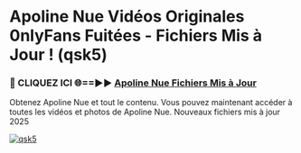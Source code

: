 # Apoline Nue Vidéos Originales 0nlyFans Fuitées - Fichiers Mis à Jour ! (qsk5)

<h3>🔴 CLIQUEZ ICI 🌐==►► <a href="https://tinyurl.com/2pmr4ezf" rel="nofollow">Apoline Nue Fichiers Mis à Jour</a></h3>

Obtenez Apoline Nue et tout le contenu. Vous pouvez maintenant accéder à toutes les vidéos et photos de Apoline Nue. Nouveaux fichiers mis à jour 2025

[![qsk5](https://i.imgur.com/6SNvagu.gif)](https://tinyurl.com/2pmr4ezf)
